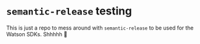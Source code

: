 # `semantic-release` testing
This is just a repo to mess around with `semantic-release` to be used for the Watson SDKs. Shhhhh :eyes: